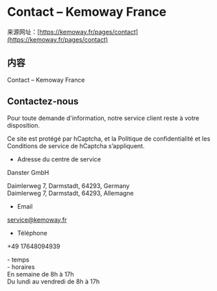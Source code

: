 <!-- TRANSFORM_DIFF_MODIFIED: DO NOT OVERWRITE -->

# Contact – Kemoway France

来源网址：[https://kemoway.fr/pages/contact](https://kemoway.fr/pages/contact)

## 内容

<link rel="stylesheet" href="/kmy/assets/css/markdown.css">

Contact – Kemoway France

## Contactez-nous

Pour toute demande d'information, notre service client reste à votre disposition.

Ce site est protégé par hCaptcha, et la Politique de confidentialité et les Conditions de service de hCaptcha s’appliquent.

- Adresse du centre de service

Danster GmbH

<div class='old-text'><span class='removed'>Daimlerweg 7, Darmstadt, 64293, Germany</span></div>
<div class='new-text'><span class='added'>Daimlerweg 7, Darmstadt, 64293, Allemagne</span></div>

- Email

service@kemoway.fr

- Téléphone

+49 17648094939

<div class='old-text'><span class='removed'>- temps</span></div>
<div class='new-text'><span class='added'>- horaires</span></div>

<div class='old-text'><span class='removed'>En semaine de 8h à 17h</span></div>
<div class='new-text'><span class='added'>Du lundi au vendredi de 8h à 17h</span></div>
